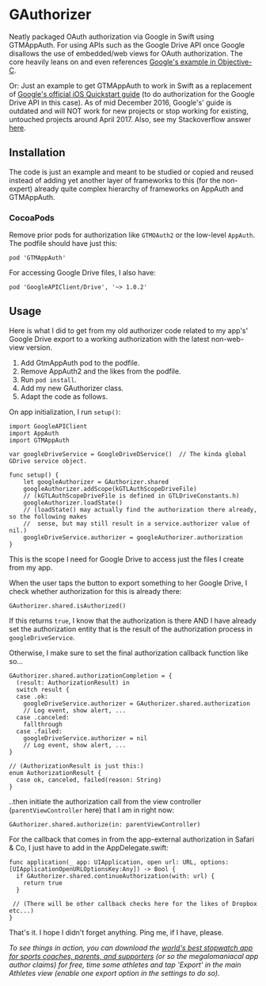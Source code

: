 # GAuthorizer

Neatly packaged OAuth authorization via Google in Swift using GTMAppAuth. For using APIs such as the Google Drive API once Google disallows the use of embedded/web views for OAuth authorization. The core heavily leans on and even references [Google's example in Objective-C](https://github.com/google/GTMAppAuth/blob/master/Example-iOS/Source/GTMAppAuthExampleViewController.m).

Or: Just an example to get GTMAppAuth to work in Swift as a replacement of [Google's official iOS Quickstart guide](https://developers.google.com/drive/ios/quickstart?ver=swift) (to do authorization for the Google Drive API in this case). As of mid December 2016, Google's' guide is outdated and will NOT work for new projects or stop working for existing, untouched projects around April 2017. Also, see my Stackoverflow answer [here](http://stackoverflow.com/a/41059043/893774).

## Installation

The code is just an example and meant to be studied or copied and reused instead of adding yet another layer of frameworks to this (for the non-expert) already quite complex hierarchy of frameworks on AppAuth and GTMAppAuth.

### CocoaPods
Remove prior pods for authorization like `GTMOAuth2` or the low-level `AppAuth`. The podfile should have just this:

    pod 'GTMAppAuth'

For accessing Google Drive files, I also have:

    pod 'GoogleAPIClient/Drive', '~> 1.0.2'


## Usage

Here is what I did to get from my old authorizer code related to my app's' Google Drive export to a working authorization with the latest non-web-view version.

1. Add GtmAppAuth pod to the podfile.
2. Remove AppAuth2 and the likes from the podfile.
3. Run `pod install`.
3. Add my new GAuthorizer class.
4. Adapt the code as follows.

On app initialization, I run `setup()`:
```
import GoogleAPIClient
import AppAuth
import GTMAppAuth

var googleDriveService = GoogleDriveDService()  // The kinda global GDrive service object.

func setup() {
    let googleAuthorizer = GAuthorizer.shared
    googleAuthorizer.addScope(kGTLAuthScopeDriveFile)
    // (kGTLAuthScopeDriveFile is defined in GTLDriveConstants.h)
    googleAuthorizer.loadState()
    // (loadState() may actually find the authorization there already, so the following makes
    //  sense, but may still result in a service.authorizer value of nil.)
    googleDriveService.authorizer = googleAuthorizer.authorization
}
```
This is the scope I need for Google Drive to access just the files I create from my app.

When the user taps the button to export something to her Google Drive, I check whether authorization for this is already there:
```
GAuthorizer.shared.isAuthorized()
```

If this returns `true`, I know that the authorization is there AND I have already set the authorization entity that is the result of the authorization process in `googleDriveService`.

Otherwise, I make sure to set the final authorization callback function like so...
```
GAuthorizer.shared.authorizationCompletion = {
  (result: AuthorizationResult) in
  switch result {
  case .ok:
    googleDriveService.authorizer = GAuthorizer.shared.authorization
    // Log event, show alert, ...
  case .canceled:
    fallthrough
  case .failed:
    googleDriveService.authorizer = nil
    // Log event, show alert, ... 
}

// (AuthorizationResult is just this:)
enum AuthorizationResult {
  case ok, canceled, failed(reason: String)
}
```

..then initiate the authorization call from the view controller (`parentViewController` here) that I am in right now:
```
GAuthorizer.shared.authorize(in: parentViewController)
```

For the callback that comes in from the app-external authorization in Safari & Co, I just have to add in the AppDelegate.swift:
```
func application(_ app: UIApplication, open url: URL, options: [UIApplicationOpenURLOptionsKey:Any]) -> Bool {
  if GAuthorizer.shared.continueAuthorization(with: url) {
    return true
  }

 // (There will be other callback checks here for the likes of Dropbox etc...)
}
```

That's it. I hope I didn't forget anything. Ping me, if I have, please.

*To see things in action, you can download the [world's best stopwatch app for sports coaches, parents, and supporters](http://smartstopwatch.com) (or so the megalomaniacal app author claims) for free, time some athletes and tap 'Export' in the main Athletes view (enable one export option in the settings to do so).*
